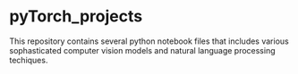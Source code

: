 # pyTorch_projects


This repository contains several python notebook files that includes various sophasticated computer vision models and natural language processing techiques.


